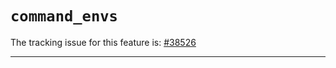 # `command_envs`

The tracking issue for this feature is: [#38526]

[#38526]: https://github.com/rust-lang/rust/issues/38526

------------------------
